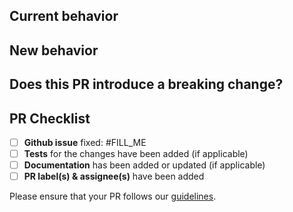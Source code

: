 ## **Current** behavior

<!-- FILL ME -->

## **New** behavior

<!-- FILL ME -->

## Does this PR introduce a **breaking change**?

<!-- If yes, please describe the **impact** and **migration path** for existing applications below: -->

## PR Checklist

<!-- Please mark your PR as draft while this checklist is not completed: -->

- [ ] **Github issue** fixed: #FILL_ME
- [ ] **Tests** for the changes have been added (if applicable)
- [ ] **Documentation** has been added or updated (if applicable)
- [ ] **PR label(s) & assignee(s)** have been added

Please ensure that your PR follows our [guidelines](https://github.com/IamBlueSlime/SlimmyMods/blob/main/CONTRIBUTING.md).
